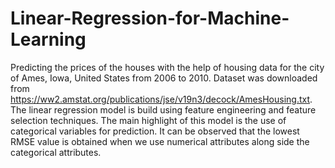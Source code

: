 # Linear-Regression-for-Machine-Learning
Predicting the prices of the houses with the help of housing data for the city of Ames, Iowa, United States from 2006 to 2010. Dataset was downloaded from https://ww2.amstat.org/publications/jse/v19n3/decock/AmesHousing.txt.
The linear regression model is build using feature engineering and feature selection techniques.
The main highlight of this model is the use of categorical variables for prediction. It can be observed that the lowest RMSE value is obtained when we use numerical attributes along side the categorical attributes.
